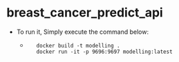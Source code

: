 # breast_cancer_predict_api

- To run it, Simply execute the command below:
   - ```
        docker build -t modelling .
        docker run -it -p 9696:9697 modelling:latest    
      ```
